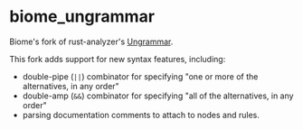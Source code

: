 # biome_ungrammar

Biome's fork of rust-analyzer's [Ungrammar](https://github.com/rust-analyzer/ungrammar).

This fork adds support for new syntax features, including:

- double-pipe (`||`) combinator for specifying "one or more of the alternatives, in any order"
- double-amp (`&&`) combinator for specifying "all of the alternatives, in any order"
- parsing documentation comments to attach to nodes and rules.
